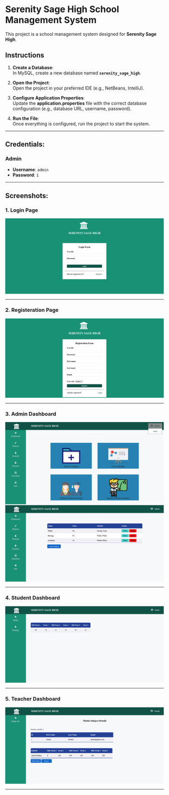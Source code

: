 # Serenity Sage High School Management System

This project is a school management system designed for **Serenity Sage High**.

## Instructions

1. **Create a Database**:  
   In MySQL, create a new database named **`serenity_sage_high`**.

2. **Open the Project**:  
   Open the project in your preferred IDE (e.g., NetBeans, IntelliJ).

3. **Configure Application Properties**:  
   Update the **application.properties** file with the correct database configuration (e.g., database URL, username, password).

4. **Run the File**:  
   Once everything is configured, run the project to start the system.

---

## Credentials:

### Admin
- **Username**: `admin`
- **Password**: `1`

---

## Screenshots:

### 1. Login Page

  ![Login Page Screenshot](screenshots/login.png)

---

### 2. Registeration Page

  ![Registration Screenshot](screenshots/registeration.png)

---

### 3. Admin Dashboard 

  ![Admin Dashboard Screenshot](screenshots/admin.png)
  ![Admin Dashboard Screenshot](screenshots/admin_subject.png)

---

### 4. Student Dashboard

  ![Student Dashboard Screenshot](screenshots/student.png)

---

### 5. Teacher Dashboard

  ![Teacher Dashboard Screenshot](screenshots/teacher.png)

---
